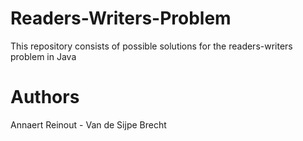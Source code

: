 # Readers-Writers-Problem
This repository consists of possible solutions for the readers-writers problem  in Java  

# Authors
Annaert Reinout -
Van de Sijpe Brecht
